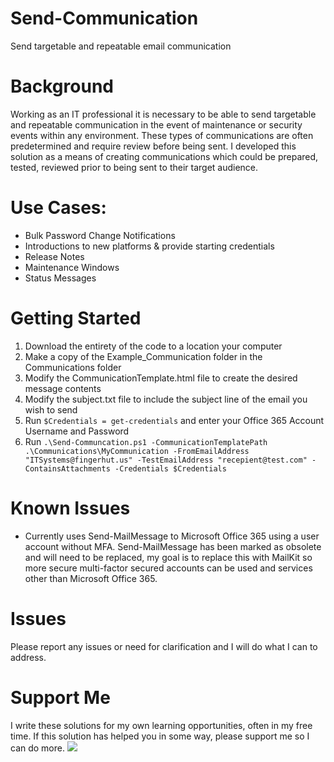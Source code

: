 # Send-Communication

Send targetable and repeatable email communication

# Background

Working as an IT professional it is necessary to be able to send targetable and repeatable communication in the event of maintenance or security events within any environment. These types of communications are often predetermined and require review before being sent. I developed this solution as a means of creating communications which could be prepared, tested, reviewed prior to being sent to their target audience.

# Use Cases:

- Bulk Password Change Notifications
- Introductions to new platforms & provide starting credentials
- Release Notes
- Maintenance Windows
- Status Messages

# Getting Started

1. Download the entirety of the code to a location your computer
1. Make a copy of the Example_Communication folder in the Communications folder
1. Modify the CommunicationTemplate.html file to create the desired message contents
1. Modify the subject.txt file to include the subject line of the email you wish to send
1. Run `$Credentials = get-credentials` and enter your Office 365 Account Username and Password
1. Run `.\Send-Communcation.ps1 -CommunicationTemplatePath .\Communications\MyCommunication -FromEmailAddress "ITSystems@fingerhut.us" -TestEmailAddress "recepient@test.com" -ContainsAttachments -Credentials $Credentials`

# Known Issues

- Currently uses Send-MailMessage to Microsoft Office 365 using a user account without MFA. Send-MailMessage has been marked as obsolete and will need to be replaced, my goal is to replace this with MailKit so more secure multi-factor secured accounts can be used and services other than Microsoft Office 365.

# Issues

Please report any issues or need for clarification and I will do what I can to address.

# Support Me

I write these solutions for my own learning opportunities, often in my free time. If this solution has helped you in some way, please support me so I can do more.
<a href="https://www.buymeacoffee.com/FingerhutAsCode"><img src="https://img.buymeacoffee.com/button-api/?text=Fund my caffeine intake&emoji=🥤&slug=FingerhutAsCode&button_colour=FFDD00&font_colour=000000&font_family=Cookie&outline_colour=000000&coffee_colour=ffffff" /></a>
